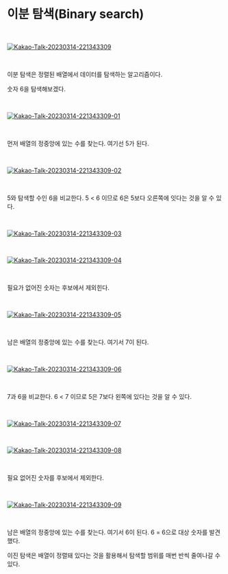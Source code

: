 # 이분 탐색(Binary search)

</br>

<a href="https://ibb.co/5XQHrMc"><img src="https://i.ibb.co/cKWn6gT/Kakao-Talk-20230314-221343309.jpg" alt="Kakao-Talk-20230314-221343309" border="0"></a>

</br>

이분 탐색은 정렬된 배열에서 데이터를 탐색하는 알고리즘이다.

숫자 6을 탐색해보겠다.

</br>

<a href="https://ibb.co/stM3gdb"><img src="https://i.ibb.co/6Nfsy7r/Kakao-Talk-20230314-221343309-01.jpg" alt="Kakao-Talk-20230314-221343309-01" border="0"></a>

</br>

먼저 배열의 정중앙에 있는 수를 찾는다. 여기선 5가 된다.

</br>

<a href="https://ibb.co/Rvr0gMJ"><img src="https://i.ibb.co/NVDjFkG/Kakao-Talk-20230314-221343309-02.jpg" alt="Kakao-Talk-20230314-221343309-02" border="0"></a>

</br>

5와 탐색할 수인 6을 비교한다. 5 < 6 이므로 6은 5보다 오른쪽에 잇다는 것을 알 수 있다.

</br>

<a href="https://ibb.co/FnFhjD2"><img src="https://i.ibb.co/cxjy7r0/Kakao-Talk-20230314-221343309-03.jpg" alt="Kakao-Talk-20230314-221343309-03" border="0"></a>

</br>

<a href="https://ibb.co/Cnsr1qz"><img src="https://i.ibb.co/sFJBmh2/Kakao-Talk-20230314-221343309-04.jpg" alt="Kakao-Talk-20230314-221343309-04" border="0"></a>

</br>

필요가 없어진 숫자는 후보에서 제외힌다.

</br>

<a href="https://ibb.co/5MLhGhy"><img src="https://i.ibb.co/8K9gNgp/Kakao-Talk-20230314-221343309-05.jpg" alt="Kakao-Talk-20230314-221343309-05" border="0"></a>

</br>

남은 배열의 정중앙에 있는 수를 찾는다. 여기서 7이 된다.

</br>

<a href="https://ibb.co/wynxykY"><img src="https://i.ibb.co/CBjTBcW/Kakao-Talk-20230314-221343309-06.jpg" alt="Kakao-Talk-20230314-221343309-06" border="0"></a>

</br>

7과 6을 비교한다. 6 < 7 이므로 5은 7보다 왼쪽에 있다는 것을 알 수 있다.

</br>

<a href="https://ibb.co/YcKSYzz"><img src="https://i.ibb.co/CbXyNkk/Kakao-Talk-20230314-221343309-07.jpg" alt="Kakao-Talk-20230314-221343309-07" border="0"></a>

</br>

<a href="https://ibb.co/TcxZVGg"><img src="https://i.ibb.co/BL5mXJC/Kakao-Talk-20230314-221343309-08.jpg" alt="Kakao-Talk-20230314-221343309-08" border="0"></a>

</br>

필요 없어진 숫자를 후보에서 제외한다.

</br>

<a href="https://ibb.co/cF8kF8X"><img src="https://i.ibb.co/gTWmTWF/Kakao-Talk-20230314-221343309-09.jpg" alt="Kakao-Talk-20230314-221343309-09" border="0"></a>

</br>

남은 배열의 정중앙에 있는 수를 찾는다. 여기서 6이 된다. 6 = 6으로 대상 숫자를 발견했다.

이진 탐색은 배열이 정렬돼 있다는 것을 활용해서 탐색할 범위를 매번 반씩 줄여나갈 수 있다.